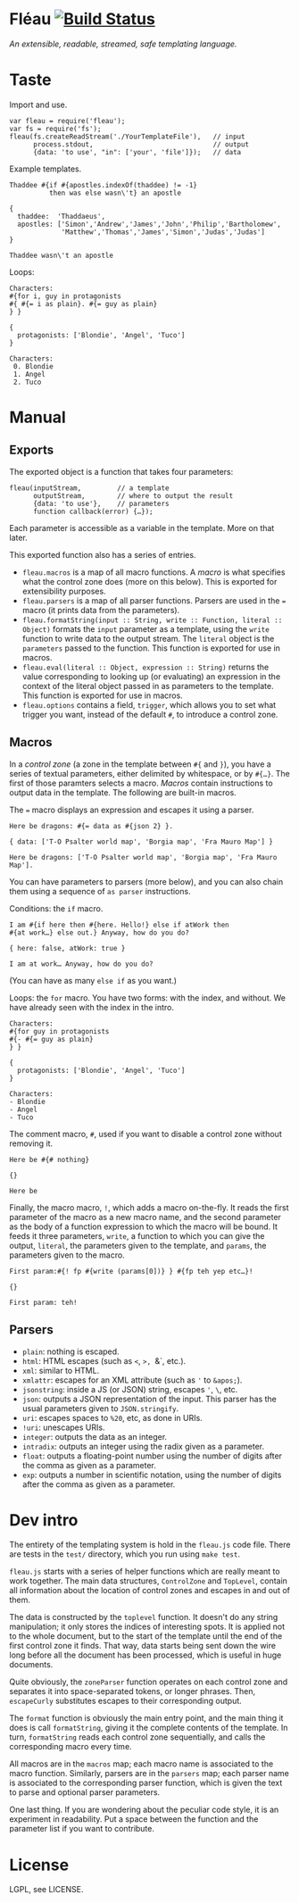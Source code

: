 # Fléau [![Build Status](https://travis-ci.org/espadrine/fleau.png)](http://travis-ci.org/espadrine/fleau)

*An extensible, readable, streamed, safe templating language.*

# Taste

Import and use.

    var fleau = require('fleau');
    var fs = require('fs');
    fleau(fs.createReadStream('./YourTemplateFile'),   // input
          process.stdout,                              // output
          {data: 'to use', "in": ['your', 'file']});   // data

Example templates.

    Thaddee #{if #{apostles.indexOf(thaddee) != -1}
              then was else wasn\'t} an apostle

    {
      thaddee:  'Thaddaeus',
      apostles: ['Simon','Andrew','James','John','Philip','Bartholomew',
                 'Matthew','Thomas','James','Simon','Judas','Judas']
    }

    Thaddee wasn\'t an apostle

Loops:

    Characters:
    #{for i, guy in protagonists
    #{ #{= i as plain}. #{= guy as plain}
    } }

    {
      protagonists: ['Blondie', 'Angel', 'Tuco']
    }

    Characters:
     0. Blondie
     1. Angel
     2. Tuco


# Manual

## Exports

The exported object is a function that takes four parameters:

    fleau(inputStream,         // a template
          outputStream,        // where to output the result
          {data: 'to use'},    // parameters
          function callback(error) {…});

Each parameter is accessible as a variable in the template. More on that later.

This exported function also has a series of entries.

- `fleau.macros` is a map of all macro functions. A *macro* is what specifies
  what the control zone does (more on this below). This is exported for
  extensibility purposes.
- `fleau.parsers` is a map of all parser functions. Parsers are used in the `=`
  macro (it prints data from the parameters).
- `fleau.formatString(input :: String, write :: Function, literal :: Object)`
  formats the `input` parameter as a template, using the `write` function to
  write data to the output stream. The `literal` object is the `parameters`
  passed to the function.
  This function is exported for use in macros.
- `fleau.eval(literal :: Object, expression :: String)` returns the value
  corresponding to looking up (or evaluating) an expression in the context of
  the literal object passed in as parameters to the template.
  This function is exported for use in macros.
- `fleau.options` contains a field, `trigger`, which allows you to set what
  trigger you want, instead of the default `#`, to introduce a control zone.

## Macros

In a *control zone* (a zone in the template between `#{` and `}`), you have a
series of textual parameters, either delimited by whitespace, or by `#{…}`.
The first of those paramters selects a macro.
*Macros* contain instructions to output data in the template.
The following are built-in macros.

The `=` macro displays an expression and escapes it using a parser.

    Here be dragons: #{= data as #{json 2} }.

    { data: ['T-O Psalter world map', 'Borgia map', 'Fra Mauro Map'] }

    Here be dragons: ['T-O Psalter world map', 'Borgia map', 'Fra Mauro Map'].

You can have parameters to parsers (more below), and you can also chain them
using a sequence of `as parser` instructions.

Conditions: the `if` macro.

    I am #{if here then #{here. Hello!} else if atWork then
    #{at work…} else out.} Anyway, how do you do?

    { here: false, atWork: true }

    I am at work… Anyway, how do you do?

(You can have as many `else if` as you want.)

Loops: the `for` macro. You have two forms: with the index, and without.
We have already seen with the index in the intro.

    Characters:
    #{for guy in protagonists
    #{- #{= guy as plain}
    } }

    {
      protagonists: ['Blondie', 'Angel', 'Tuco']
    }

    Characters:
    - Blondie
    - Angel
    - Tuco

The comment macro, `#`, used if you want to disable a control zone without
removing it.

    Here be #{# nothing}

    {}

    Here be

Finally, the macro macro, `!`, which adds a macro on-the-fly.
It reads the first parameter of the macro as a new macro name, and the second
parameter as the body of a function expression to which the macro will be bound.
It feeds it three parameters, `write`, a function to which you can give the
output, `literal`, the parameters given to the template, and `params`, the
parameters given to the macro.

    First param:#{! fp #{write (params[0])} } #{fp teh yep etc…}!

    {}

    First param: teh!

## Parsers

- `plain`: nothing is escaped.
- `html`: HTML escapes (such as `<`, `>, `&`, etc.).
- `xml`: similar to HTML.
- `xmlattr`: escapes for an XML attribute (such as `'` to `&apos;`).
- `jsonstring`: inside a JS (or JSON) string, escapes `'`, `\`, etc.
- `json`: outputs a JSON representation of the input. This parser has the usual
  parameters given to `JSON.stringify`.
- `uri`: escapes spaces to `%20`, etc, as done in URIs.
- `!uri`: unescapes URIs.
- `integer`: outputs the data as an integer.
- `intradix`: outputs an integer using the radix given as a parameter.
- `float`: outputs a floating-point number using the number of digits after the
  comma as given as a parameter.
- `exp`: outputs a number in scientific notation, using the number of digits
  after the comma as given as a parameter.

# Dev intro

The entirety of the templating system is hold in the `fleau.js` code file. There
are tests in the `test/` directory, which you run using `make test`.

`fleau.js` starts with a series of helper functions which are really meant to
work together. The main data structures, `ControlZone` and `TopLevel`, contain
all information about the location of control zones and escapes in and out of
them.

The data is constructed by the `toplevel` function. It doesn't do any string
manipulation; it only stores the indices of interesting spots. It is applied not
to the whole document, but to the start of the template until the end of the
first control zone it finds. That way, data starts being sent down the wire long
before all the document has been processed, which is useful in huge documents.

Quite obviously, the `zoneParser` function operates on each control zone and
separates it into space-separated tokens, or longer phrases. Then, `escapeCurly`
substitutes escapes to their corresponding output.

The `format` function is obviously the main entry point, and the main thing it
does is call `formatString`, giving it the complete contents of the template.
In turn, `formatString` reads each control zone sequentially, and calls the
corresponding macro every time.

All macros are in the `macros` map; each macro name is associated to the macro
function. Similarly, parsers are in the `parsers` map; each parser name is
associated to the corresponding parser function, which is given the text to
parse and optional parser parameters.

One last thing. If you are wondering about the peculiar code style, it is an
experiment in readability. Put a space between the function and the parameter
list if you want to contribute.

# License

LGPL, see LICENSE.
